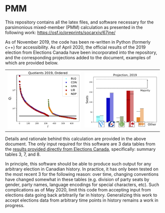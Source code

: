 # PMM

This repository contains all the latex files, and software necessary for the parsimonious mixed-member (PMM) calculation as presented in the following work: https://osf.io/preprints/socarxiv/67jne/

As of November 2019, the code has been re-written in Python (formerly c++) for accessibility. As of April 2020, the official results of the 2019 election from Elections Canada have been incorporated into the repository, and the corresponding projections added to the document, examples of which are provided below.

<table><tr>
<td> <img src="PR_calcs/data/raw_2019/PMM_out/PMM_Qlist_all.png" alt="Ranked quotients from popular vote determining the threshold for proportional seating." width="250"/>
<td> <img src="PR_calcs/data/raw_2019/PMM_out/PMM_projections.png" alt="Projection of Election results from 2019." width="250"/>
</tr></table>

Details and rationale behind this calculation are provided in the above document.
The only input required for this software are 3 data tables from the [results provided directly from Elections Canada](https://www.elections.ca/content.aspx?section=res&dir=rep/off&document=index&lang=e), specifically: summary tables 3, 7, and 8.

In principle, this software should be able to produce such output for any arbitrary election in Canadian history. In practice, it has only been tested on the most recent 3 for the following reason: over time, changing conventions have changed somewhat in these tables (e.g. division of party seats by gender, party names, language encodings for special characters, etc). Such complications as of May 2020, limit this code from accepting input from elections data going back arbitrarily far in history.
Generalizing this work to accept elections data from arbitrary time points in history remains a work in progress.
